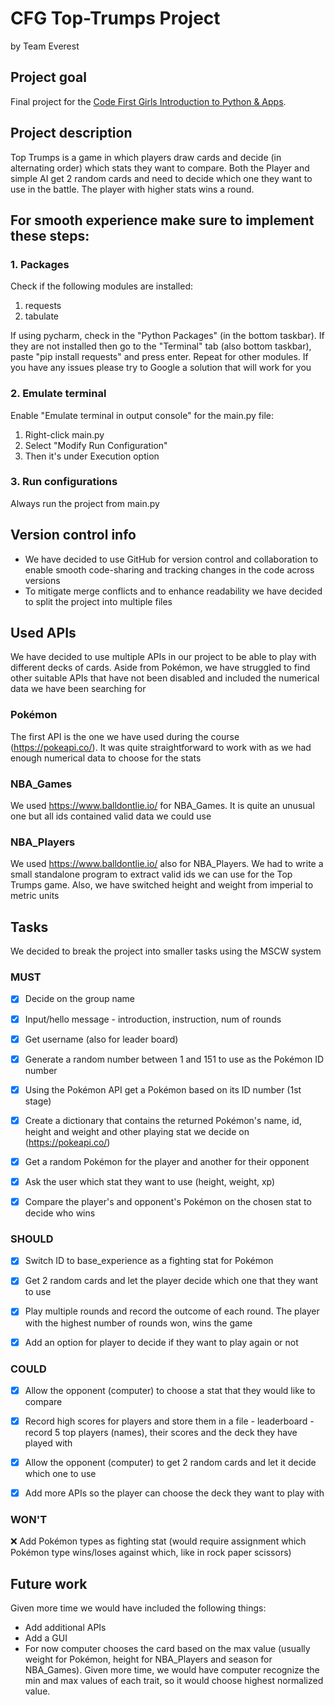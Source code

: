 # CFG Top-Trumps Project
 by Team Everest

## Project goal
Final project for the [Code First Girls Introduction to Python & Apps](https://codefirstgirls.com/courses/classes/coding-kickstarter/). 

## Project description
Top Trumps is a game in which players draw cards and decide (in alternating order) which stats they want to compare. Both the Player and simple AI get 2 random cards and need to decide which one they want to use in the battle. The player with higher stats wins a round.

## For smooth experience make sure to implement these steps:
### 1. Packages
Check if the following modules are installed:
1. requests 
2. tabulate 

If using pycharm, check in the "Python Packages" (in the bottom taskbar). If they are not installed then go to the "Terminal" tab (also bottom taskbar), paste "pip install requests" and press enter. Repeat for other modules.
If you have any issues please try to Google a solution that will work for you

### 2. Emulate terminal
Enable "Emulate terminal in output console" for the main.py file:
  1. Right-click main.py
  2. Select "Modify Run Configuration" 
  3. Then it's under Execution option

### 3. Run configurations
Always run the project from main.py 

## Version control info
- We have decided to use GitHub for version control and collaboration to enable smooth code-sharing and tracking changes in the code across versions
- To mitigate merge conflicts and to enhance readability we have decided to split the project into multiple files

## Used APIs
We have decided to use multiple APIs in our project to be able to play with different decks of cards. Aside from Pokémon, we have struggled to find other suitable APIs that have not been disabled and included the numerical data we have been searching for
### Pokémon
The first API is the one we have used during the course (https://pokeapi.co/). It was quite straightforward to work with as we had enough numerical data to choose for the stats
### NBA_Games
We used https://www.balldontlie.io/ for NBA_Games. It is quite an unusual one but all ids contained valid data we could use
### NBA_Players
We used https://www.balldontlie.io/ also for NBA_Players. We had to write a small standalone program to extract valid ids we can use for the Top Trumps game. 
Also, we have switched height and weight from imperial to metric units 

## Tasks
We decided to break the project into smaller tasks using the MSCW system

### MUST

- [x] Decide on the group name
- [x] Input/hello message - introduction, instruction, num of rounds
- [x] Get username (also for leader board)
- [x] Generate a random number between 1 and 151 to use as the Pokémon ID number
- [x] Using the Pokémon API get a Pokémon based on its ID number (1st stage)
- [x] Create a dictionary that contains the returned Pokémon's name, id, height and weight and other playing stat we decide on (https://pokeapi.co/)
- [x] Get a random Pokémon for the player and another for their opponent
- [x] Ask the user which stat they want to use (height, weight, xp)
- [x] Compare the player's and opponent's Pokémon on the chosen stat to decide who wins


### SHOULD
- [x] Switch ID to base_experience as a fighting stat for Pokémon
- [x] Get 2 random cards and let the player decide which one that they want to use
- [x] Play multiple rounds and record the outcome of each round. The player with the highest number of rounds won, wins the game
- [x] Add an option for player to decide if they want to play again or not


### COULD
- [x] Allow the opponent (computer) to choose a stat that they would like to compare
- [x] Record high scores for players and store them in a file - leaderboard - record 5 top players (names), their scores and the deck they have played with
- [x] Allow the opponent (computer) to get 2 random cards and let it decide which one to use
- [x] Add more APIs so the player can choose the deck they want to play with 


### WON'T
❌ Add Pokémon types as fighting stat (would require assignment which Pokémon type wins/loses against which, like in rock paper scissors)

## Future work
Given more time we would have included the following things:
- Add additional APIs
- Add a GUI
- For now computer chooses the card based on the max value (usually weight for Pokémon, height for NBA_Players and season for NBA_Games). 
Given more time, we would have computer recognize the min and max values of each trait, so it would choose highest normalized value.
